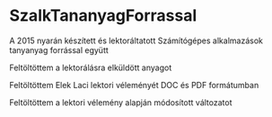 # SzalkTananyagForrassal
A 2015 nyarán készített és lektoráltatott Számítógépes alkalmazások tanyanyag forrással együtt

Feltöltöttem a lektorálásra elküldött anyagot

Feltöltöttem Elek Laci lektori véleményét DOC és PDF formátumban

Feltöltöttem a lektori vélemény alapján módosított változatot

